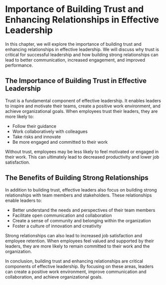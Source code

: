 Importance of Building Trust and Enhancing Relationships in Effective Leadership
=======================================================================================================================================

In this chapter, we will explore the importance of building trust and enhancing relationships in effective leadership. We will discuss why trust is critical for successful leadership and how building strong relationships can lead to better communication, increased engagement, and improved performance.

The Importance of Building Trust in Effective Leadership
--------------------------------------------------------

Trust is a fundamental component of effective leadership. It enables leaders to inspire and motivate their teams, create a positive work environment, and achieve organizational goals. When employees trust their leaders, they are more likely to:

* Follow their guidance
* Work collaboratively with colleagues
* Take risks and innovate
* Be more engaged and committed to their work

Without trust, employees may be less likely to feel motivated or engaged in their work. This can ultimately lead to decreased productivity and lower job satisfaction.

The Benefits of Building Strong Relationships
---------------------------------------------

In addition to building trust, effective leaders also focus on building strong relationships with team members and stakeholders. These relationships enable leaders to:

* Better understand the needs and perspectives of their team members
* Facilitate open communication and collaboration
* Create a sense of community and belonging within the organization
* Foster a culture of innovation and creativity

Strong relationships can also lead to increased job satisfaction and employee retention. When employees feel valued and supported by their leaders, they are more likely to remain committed to their work and the organization.

In conclusion, building trust and enhancing relationships are critical components of effective leadership. By focusing on these areas, leaders can create a positive work environment, improve communication and collaboration, and achieve organizational goals.
